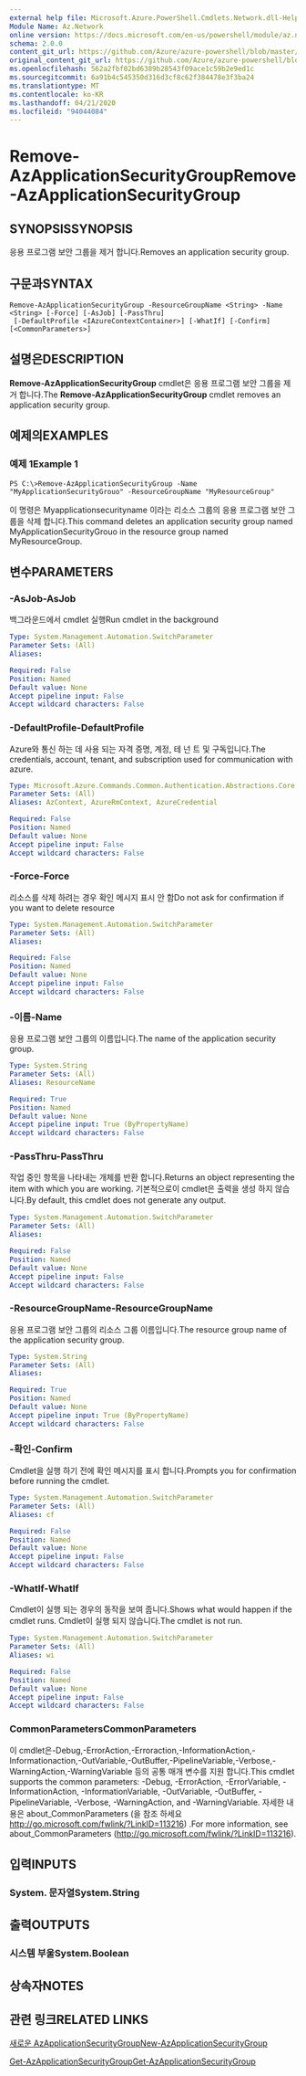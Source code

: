 ```yaml
---
external help file: Microsoft.Azure.PowerShell.Cmdlets.Network.dll-Help.xml
Module Name: Az.Network
online version: https://docs.microsoft.com/en-us/powershell/module/az.network/remove-azapplicationsecuritygroup
schema: 2.0.0
content_git_url: https://github.com/Azure/azure-powershell/blob/master/src/Network/Network/help/Remove-AzApplicationSecurityGroup.md
original_content_git_url: https://github.com/Azure/azure-powershell/blob/master/src/Network/Network/help/Remove-AzApplicationSecurityGroup.md
ms.openlocfilehash: 562a2fbf02bd6389b28543f09ace1c59b2e9ed1c
ms.sourcegitcommit: 6a91b4c545350d316d3cf8c62f384478e3f3ba24
ms.translationtype: MT
ms.contentlocale: ko-KR
ms.lasthandoff: 04/21/2020
ms.locfileid: "94044084"
---
```

# <span data-ttu-id="19133-101">Remove-AzApplicationSecurityGroup</span><span class="sxs-lookup"><span data-stu-id="19133-101">Remove-AzApplicationSecurityGroup</span></span>

## <span data-ttu-id="19133-102">SYNOPSIS</span><span class="sxs-lookup"><span data-stu-id="19133-102">SYNOPSIS</span></span>
<span data-ttu-id="19133-103">응용 프로그램 보안 그룹을 제거 합니다.</span><span class="sxs-lookup"><span data-stu-id="19133-103">Removes an application security group.</span></span>

## <span data-ttu-id="19133-104">구문과</span><span class="sxs-lookup"><span data-stu-id="19133-104">SYNTAX</span></span>

```
Remove-AzApplicationSecurityGroup -ResourceGroupName <String> -Name <String> [-Force] [-AsJob] [-PassThru]
 [-DefaultProfile <IAzureContextContainer>] [-WhatIf] [-Confirm] [<CommonParameters>]
```

## <span data-ttu-id="19133-105">설명은</span><span class="sxs-lookup"><span data-stu-id="19133-105">DESCRIPTION</span></span>
<span data-ttu-id="19133-106">**Remove-AzApplicationSecurityGroup** cmdlet은 응용 프로그램 보안 그룹을 제거 합니다.</span><span class="sxs-lookup"><span data-stu-id="19133-106">The **Remove-AzApplicationSecurityGroup** cmdlet removes an application security group.</span></span>

## <span data-ttu-id="19133-107">예제의</span><span class="sxs-lookup"><span data-stu-id="19133-107">EXAMPLES</span></span>

### <span data-ttu-id="19133-108">예제 1</span><span class="sxs-lookup"><span data-stu-id="19133-108">Example 1</span></span>
```
PS C:\>Remove-AzApplicationSecurityGroup -Name "MyApplicationSecurityGrouo" -ResourceGroupName "MyResourceGroup"
```

<span data-ttu-id="19133-109">이 명령은 Myapplicationsecurityname 이라는 리소스 그룹의 응용 프로그램 보안 그룹을 삭제 합니다.</span><span class="sxs-lookup"><span data-stu-id="19133-109">This command deletes an application security group named MyApplicationSecurityGrouo in the resource group named MyResourceGroup.</span></span>

## <span data-ttu-id="19133-110">변수</span><span class="sxs-lookup"><span data-stu-id="19133-110">PARAMETERS</span></span>

### <span data-ttu-id="19133-111">-AsJob</span><span class="sxs-lookup"><span data-stu-id="19133-111">-AsJob</span></span>
<span data-ttu-id="19133-112">백그라운드에서 cmdlet 실행</span><span class="sxs-lookup"><span data-stu-id="19133-112">Run cmdlet in the background</span></span>

```yaml
Type: System.Management.Automation.SwitchParameter
Parameter Sets: (All)
Aliases:

Required: False
Position: Named
Default value: None
Accept pipeline input: False
Accept wildcard characters: False
```

### <span data-ttu-id="19133-113">-DefaultProfile</span><span class="sxs-lookup"><span data-stu-id="19133-113">-DefaultProfile</span></span>
<span data-ttu-id="19133-114">Azure와 통신 하는 데 사용 되는 자격 증명, 계정, 테 넌 트 및 구독입니다.</span><span class="sxs-lookup"><span data-stu-id="19133-114">The credentials, account, tenant, and subscription used for communication with azure.</span></span>

```yaml
Type: Microsoft.Azure.Commands.Common.Authentication.Abstractions.Core.IAzureContextContainer
Parameter Sets: (All)
Aliases: AzContext, AzureRmContext, AzureCredential

Required: False
Position: Named
Default value: None
Accept pipeline input: False
Accept wildcard characters: False
```

### <span data-ttu-id="19133-115">-Force</span><span class="sxs-lookup"><span data-stu-id="19133-115">-Force</span></span>
<span data-ttu-id="19133-116">리소스를 삭제 하려는 경우 확인 메시지 표시 안 함</span><span class="sxs-lookup"><span data-stu-id="19133-116">Do not ask for confirmation if you want to delete resource</span></span>

```yaml
Type: System.Management.Automation.SwitchParameter
Parameter Sets: (All)
Aliases:

Required: False
Position: Named
Default value: None
Accept pipeline input: False
Accept wildcard characters: False
```

### <span data-ttu-id="19133-117">-이름</span><span class="sxs-lookup"><span data-stu-id="19133-117">-Name</span></span>
<span data-ttu-id="19133-118">응용 프로그램 보안 그룹의 이름입니다.</span><span class="sxs-lookup"><span data-stu-id="19133-118">The name of the application security group.</span></span>

```yaml
Type: System.String
Parameter Sets: (All)
Aliases: ResourceName

Required: True
Position: Named
Default value: None
Accept pipeline input: True (ByPropertyName)
Accept wildcard characters: False
```

### <span data-ttu-id="19133-119">-PassThru</span><span class="sxs-lookup"><span data-stu-id="19133-119">-PassThru</span></span>
<span data-ttu-id="19133-120">작업 중인 항목을 나타내는 개체를 반환 합니다.</span><span class="sxs-lookup"><span data-stu-id="19133-120">Returns an object representing the item with which you are working.</span></span> <span data-ttu-id="19133-121">기본적으로이 cmdlet은 출력을 생성 하지 않습니다.</span><span class="sxs-lookup"><span data-stu-id="19133-121">By default, this cmdlet does not generate any output.</span></span>

```yaml
Type: System.Management.Automation.SwitchParameter
Parameter Sets: (All)
Aliases:

Required: False
Position: Named
Default value: None
Accept pipeline input: False
Accept wildcard characters: False
```

### <span data-ttu-id="19133-122">-ResourceGroupName</span><span class="sxs-lookup"><span data-stu-id="19133-122">-ResourceGroupName</span></span>
<span data-ttu-id="19133-123">응용 프로그램 보안 그룹의 리소스 그룹 이름입니다.</span><span class="sxs-lookup"><span data-stu-id="19133-123">The resource group name of the application security group.</span></span>

```yaml
Type: System.String
Parameter Sets: (All)
Aliases:

Required: True
Position: Named
Default value: None
Accept pipeline input: True (ByPropertyName)
Accept wildcard characters: False
```

### <span data-ttu-id="19133-124">-확인</span><span class="sxs-lookup"><span data-stu-id="19133-124">-Confirm</span></span>
<span data-ttu-id="19133-125">Cmdlet을 실행 하기 전에 확인 메시지를 표시 합니다.</span><span class="sxs-lookup"><span data-stu-id="19133-125">Prompts you for confirmation before running the cmdlet.</span></span>

```yaml
Type: System.Management.Automation.SwitchParameter
Parameter Sets: (All)
Aliases: cf

Required: False
Position: Named
Default value: None
Accept pipeline input: False
Accept wildcard characters: False
```

### <span data-ttu-id="19133-126">-WhatIf</span><span class="sxs-lookup"><span data-stu-id="19133-126">-WhatIf</span></span>
<span data-ttu-id="19133-127">Cmdlet이 실행 되는 경우의 동작을 보여 줍니다.</span><span class="sxs-lookup"><span data-stu-id="19133-127">Shows what would happen if the cmdlet runs.</span></span>
<span data-ttu-id="19133-128">Cmdlet이 실행 되지 않습니다.</span><span class="sxs-lookup"><span data-stu-id="19133-128">The cmdlet is not run.</span></span>

```yaml
Type: System.Management.Automation.SwitchParameter
Parameter Sets: (All)
Aliases: wi

Required: False
Position: Named
Default value: None
Accept pipeline input: False
Accept wildcard characters: False
```

### <span data-ttu-id="19133-129">CommonParameters</span><span class="sxs-lookup"><span data-stu-id="19133-129">CommonParameters</span></span>
<span data-ttu-id="19133-130">이 cmdlet은-Debug,-ErrorAction,-Erroraction,-InformationAction,-Informationaction,-OutVariable,-OutBuffer,-PipelineVariable,-Verbose,-WarningAction,-WarningVariable 등의 공통 매개 변수를 지원 합니다.</span><span class="sxs-lookup"><span data-stu-id="19133-130">This cmdlet supports the common parameters: -Debug, -ErrorAction, -ErrorVariable, -InformationAction, -InformationVariable, -OutVariable, -OutBuffer, -PipelineVariable, -Verbose, -WarningAction, and -WarningVariable.</span></span> <span data-ttu-id="19133-131">자세한 내용은 about_CommonParameters (을 참조 하세요 http://go.microsoft.com/fwlink/?LinkID=113216) .</span><span class="sxs-lookup"><span data-stu-id="19133-131">For more information, see about_CommonParameters (http://go.microsoft.com/fwlink/?LinkID=113216).</span></span>

## <span data-ttu-id="19133-132">입력</span><span class="sxs-lookup"><span data-stu-id="19133-132">INPUTS</span></span>

### <span data-ttu-id="19133-133">System. 문자열</span><span class="sxs-lookup"><span data-stu-id="19133-133">System.String</span></span>

## <span data-ttu-id="19133-134">출력</span><span class="sxs-lookup"><span data-stu-id="19133-134">OUTPUTS</span></span>

### <span data-ttu-id="19133-135">시스템 부울</span><span class="sxs-lookup"><span data-stu-id="19133-135">System.Boolean</span></span>

## <span data-ttu-id="19133-136">상속자</span><span class="sxs-lookup"><span data-stu-id="19133-136">NOTES</span></span>

## <span data-ttu-id="19133-137">관련 링크</span><span class="sxs-lookup"><span data-stu-id="19133-137">RELATED LINKS</span></span>

[<span data-ttu-id="19133-138">새로운 AzApplicationSecurityGroup</span><span class="sxs-lookup"><span data-stu-id="19133-138">New-AzApplicationSecurityGroup</span></span>](./New-AzApplicationSecurityGroup.md)

[<span data-ttu-id="19133-139">Get-AzApplicationSecurityGroup</span><span class="sxs-lookup"><span data-stu-id="19133-139">Get-AzApplicationSecurityGroup</span></span>](./Get-AzApplicationSecurityGroup.md)
